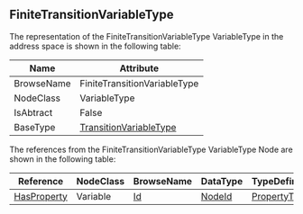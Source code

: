 <!-- objecttype -->
## FiniteTransitionVariableType
  
The representation of the FiniteTransitionVariableType VariableType in the address space is shown in the following table:  

|Name|Attribute|
|---|---|
|BrowseName|FiniteTransitionVariableType|
|NodeClass|VariableType|
|IsAbtract|False|
|BaseType|[TransitionVariableType](../../../Part5/VariableTypes/TransitionVariableType/readme.md)|

The references from the FiniteTransitionVariableType VariableType Node are shown in the following table:  

|Reference|NodeClass|BrowseName|DataType|TypeDefinition|ModellingRule|
|---|---|---|---|---|---|
|[HasProperty](../../../Part3/ReferenceTypes/HasProperty/readme.md)|Variable|[Id](#Id)|[NodeId](../../../Part3/DataTypes/NodeId/readme.md)|[PropertyType](../../Part5/VariableTypes/PropertyType/readme.md)|[Mandatory](../../Objects/Mandatory/readme.md)|



